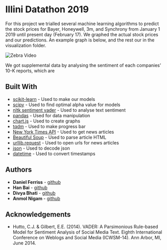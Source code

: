 # Illini Datathon 2019

For this project we trialled several machine learning algorithms to predict the stock prices for Bayer, Honeywell, 3m, and Synchrony from January 1 2019 until present day (February 17). We graphed the actual stock prices and our predictions. An example graph is below, and the rest our in the visualization folder.

![Zebra Video](https://github.com/danielferriss/convert-to-ascii/blob/master/media/zebra.gif)

We got supplemental data by analysing the sentiment of each companies' 10-K reports, which are 
## Built With

* [scikit-learn](https://scikit-learn.org/stable/) - Used to make our models
* [scipy](https://www.scipy.org/) - Used to find optimal alpha value for models
* [nltk sentiment vader](https://www.nltk.org/_modules/nltk/sentiment/vader.html) - Used to analyse text sentiment
* [pandas](https://pandas.pydata.org/) - Used for data manipulation
* [chart.js](https://www.chartjs.org/) - Used to create graphs
* [tqdm](https://pypi.python.org/pypi/tqdm) - Used to make progress bar
* [New York Times API](https://developer.nytimes.com/) - Used to get news articles
* [Beautiful Soup](https://www.crummy.com/software/BeautifulSoup/) - Used to parse article HTML
* [urllib.request](https://docs.python.org/3/library/urllib.request.html) - Used to open urls for news articles
* [json](https://docs.python.org/3/library/json.html) - Used to decode json
* [datetime](https://docs.python.org/2/library/datetime.html) - Used to convert timestamps





## Authors

* **Daniel Ferriss** - [github](https://github.com/danielferriss)
* **Han Bai** - [github](https://github.com/hanbai2)
* **Divya Bhati** - [github](https://github.com/DivyaBhati)
* **Anmol Nigam** - [github](https://github.com/the-master-guy)

## Acknowledgements

* Hutto, C.J. & Gilbert, E.E. (2014). VADER: A Parsimonious Rule-based Model for
Sentiment Analysis of Social Media Text. Eighth International Conference on
Weblogs and Social Media (ICWSM-14). Ann Arbor, MI, June 2014.
